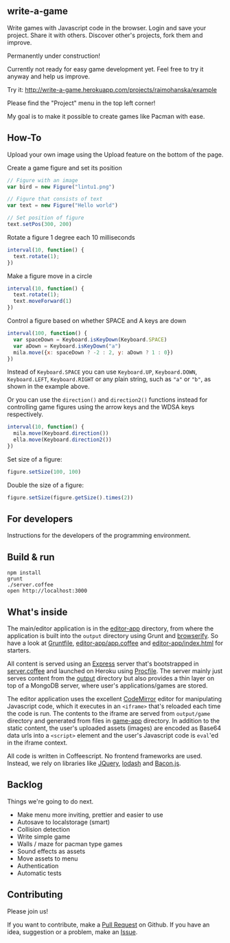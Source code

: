 ## write-a-game

Write games with Javascript code in the browser. Login and save your project.
Share it with others. Discover other's projects, fork them and improve.

Permanently under construction!

Currently not ready for easy game development yet. Feel free to try it anyway and
help us improve.

Try it: http://write-a-game.herokuapp.com/projects/raimohanska/example

Please find the "Project" menu in the top left corner!

My goal is to make it possible to create games like Pacman with ease.

## How-To

Upload your own image using the Upload feature on the bottom of the page.

Create a game figure and set its position

```js
// Figure with an image
var bird = new Figure("lintu1.png")

// Figure that consists of text
var text = new Figure("Hello world")

// Set position of figure
text.setPos(300, 200)
```

Rotate a figure 1 degree each 10 milliseconds

```js
interval(10, function() {
  text.rotate(1);
})
```

Make a figure move in a circle

```js
interval(10, function() {
  text.rotate(1);
  text.moveForward(1)
})
```

Control a figure based on whether SPACE and A keys are down

```js
interval(100, function() {
  var spaceDown = Keyboard.isKeyDown(Keyboard.SPACE)
  var aDown = Keyboard.isKeyDown("a")
  mila.move({x: spaceDown ? -2 : 2, y: aDown ? 1 : 0})
})
```

Instead of `Keyboard.SPACE` you can use `Keyboard.UP`, `Keyboard.DOWN`, `Keyboard.LEFT`, `Keyboard.RIGHT` 
or any plain string, such as `"a"` or `"b"`, as shown in the example above.

Or you can use the `direction()` and `direction2()` functions instead for controlling game figures using
the arrow keys and the WDSA keys respectively.

```js
interval(10, function() {
  mila.move(Keyboard.direction())
  ella.move(Keyboard.direction2())
})
```

Set size of a figure:

```js
figure.setSize(100, 100)
```

Double the size of a figure:

```js
figure.setSize(figure.getSize().times(2))
```

## For developers

Instructions for the developers of the programming environment.

## Build & run

    npm install
    grunt
    ./server.coffee
    open http://localhost:3000

## What's inside

The main/editor application is in the [editor-app](editor-app) directory, from where the application is built
into the `output` directory using Grunt and [browserify](http://browserify.org/). So have a look at 
[Gruntfile](Gruntfile.coffee), [editor-app/app.coffee](editor-app/app.coffee) and
[editor-app/index.html](editor-app/index.html) for starters.

All content is served using an [Express](http://expressjs.com/) server that's bootstrapped
in [server.coffee](server.coffee) and launched on Heroku using [Procfile](Procfile). The server mainly just serves
content from the [output](output) directory but also provides a thin layer on top of a MongoDB server,
where user's applications/games are stored.

The editor application uses the excellent [CodeMirror](http://codemirror.net/) editor for manipulating
Javascript code, which it executes in an `<iframe>` that's reloaded each time the code is run.
The contents to the iframe are served from `output/game` directory and generated from files in
[game-app](game-app) directory. In addition to the static content, the user's uploaded assets (images) are encoded
as Base64 data urls into a `<script>` element and the user's Javascript code is `eval`'ed in the iframe
context.

All code is written in Coffeescript. No frontend frameworks are used. Instead, we rely on libraries 
like [JQuery](http://jquery.com/), [lodash](https://lodash.com/) and [Bacon.js](http://baconjs.github.io/).

## Backlog

Things we're going to do next.

- Make menu more inviting, prettier and easier to use
- Autosave to localstorage (smart)
- Collision detection
- Write simple game
- Walls / maze for pacman type games
- Sound effects as assets
- Move assets to menu
- Authentication
- Automatic tests

## Contributing

Please join us! 

If you want to contribute, make a [Pull Request](https://github.com/raimohanska/write-a-game/pulls) on Github. 
If you have an idea, suggestion or a problem, make an [Issue](https://github.com/raimohanska/write-a-game/issues).
